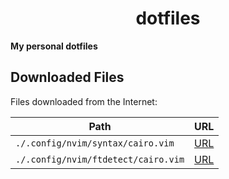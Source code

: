 <p align="center">
  <h1 align="center">dotfiles</h1>
</p>

**My personal dotfiles**

## Downloaded Files

Files downloaded from the Internet:

| Path                                | URL                                                                                                                           |
| ----------------------------------- | ----------------------------------------------------------------------------------------------------------------------------- |
| `./.config/nvim/syntax/cairo.vim`   | [URL](https://raw.githubusercontent.com/starkware-libs/cairo-lang/master/src/starkware/cairo/lang/ide/vim/syntax/cairo.vim)   |
| `./.config/nvim/ftdetect/cairo.vim` | [URL](https://raw.githubusercontent.com/starkware-libs/cairo-lang/master/src/starkware/cairo/lang/ide/vim/ftdetect/cairo.vim) |
